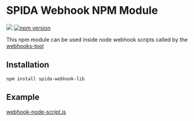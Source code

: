 # SPIDA Webhook NPM Module

![](https://travis-ci.org/spidasoftware/spida-webhook-lib.svg?branch=master)
[![npm version](https://badge.fury.io/js/spida-webhook-lib.svg)](https://badge.fury.io/js/spida-webhook-lib)

This npm module can be used inside node webhook scripts called by the [webhooks-tool](https://github.com/spidasoftware/webhooks-tool)


## Installation

    npm install spida-webhook-lib

## Example

[webhook-node-script.js](https://github.com/spidasoftware/webhooks-tool/tree/master/examples/webhook-node-script.js)
